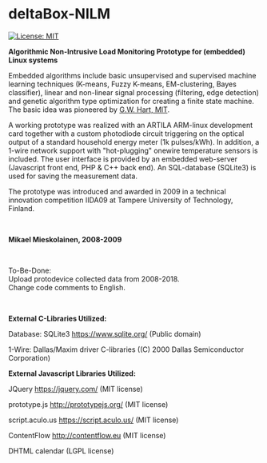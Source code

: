 # deltaBox-NILM
[![License: MIT](https://img.shields.io/badge/License-MIT-yellow.svg)](https://opensource.org/licenses/MIT)

<b>Algorithmic Non-Intrusive Load Monitoring Prototype for (embedded) Linux systems</b>
<br/>

Embedded algorithms include basic unsupervised and supervised machine learning techniques (K-means, Fuzzy K-means, EM-clustering, Bayes classifier), linear and non-linear signal processing (filtering, edge detection) and genetic algorithm type optimization for creating a finite state machine. The basic idea was pioneered by <a href="https://en.wikipedia.org/wiki/Nonintrusive_load_monitoring">G.W. Hart, MIT</a>.

A working prototype was realized with an ARTILA ARM-linux development card together with a custom photodiode circuit triggering on the optical output of a standard household energy meter (1k pulses/kWh). In addition, a 1-wire network support with "hot-plugging" onewire temperature sensors is included. The user interface is provided by an embedded web-server (Javascript front end, PHP & C++ back end). An  SQL-database (SQLite3) is used for saving the measurement data. 

The prototype was introduced and awarded in 2009 in a technical innovation competition IIDA09 at Tampere University of Technology, Finland.

<br/>

<b>Mikael Mieskolainen, 2008-2009</b>

<br/>

To-Be-Done:
<br/>
Upload protodevice collected data from 2008-2018.
<br/>
Change code comments to English.

<br/>

<b>External C-Libraries Utilized:</b>

Database: SQLite3 https://www.sqlite.org/ (Public domain)

1-Wire: Dallas/Maxim  driver C-libraries ((C) 2000 Dallas Semiconductor Corporation)

<b>External Javascript Libraries Utilized:</b>

JQuery https://jquery.com/ (MIT license)

prototype.js http://prototypejs.org/ (MIT license)

script.aculo.us https://script.aculo.us/ (MIT license)

ContentFlow http://contentflow.eu (MIT license)

DHTML calendar (LGPL license)
